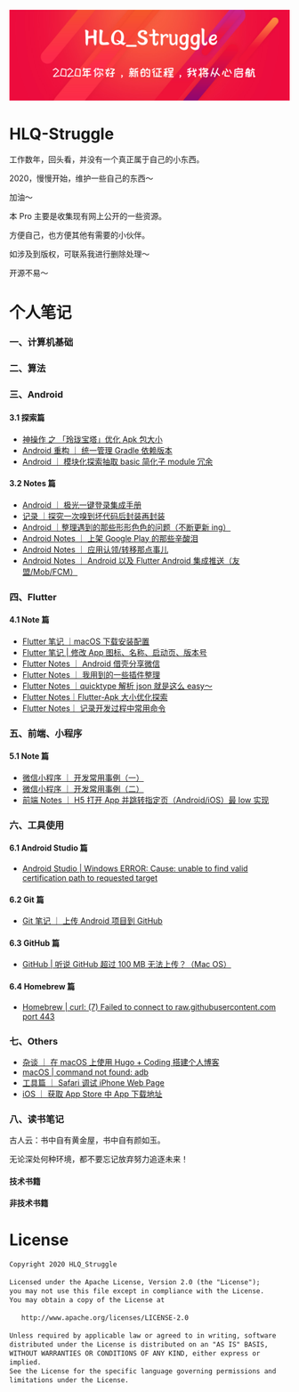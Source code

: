 
<p style="text-align: center;"><img src="/Images/HLQ_Struggle.png" alt="HLQ_Struggle 心语"></img></p>


HLQ-Struggle
=======
工作数年，回头看，并没有一个真正属于自己的小东西。

2020，慢慢开始，维护一些自己的东西～

加油～

本 Pro 主要是收集现有网上公开的一些资源。

方便自己，也方便其他有需要的小伙伴。

如涉及到版权，可联系我进行删除处理～

开源不易～

个人笔记
=======

### 一、计算机基础

### 二、算法

### 三、Android

#### 3.1 探索篇

- [神操作 之 「玲珑宝塔」优化 Apk 包大小](https://juejin.im/post/5eb36d9bf265da7bbd2f8bab)
- [Android 重构 ｜ 统一管理 Gradle 依赖版本](https://juejin.im/post/5eb36fb06fb9a0436e47f193)
- [Android ｜ 模块化探索抽取 basic 简化子 module 冗余](https://juejin.im/post/5eb3704cf265da7be959f9bb)

#### 3.2 Notes 篇

- [Android ｜ 极光一键登录集成手册](https://juejin.im/post/5eb428f15188256d5831263a)
- [记录 ｜探究一次嗅到坏代码后封装再封装](https://juejin.im/post/5eb42b28e51d454da22d0e5a)
- [Android ｜整理遇到的那些形形色色的问题（不断更新 ing）](https://juejin.im/post/5eb993bb6fb9a043710ead82)
- [Android Notes ｜ 上架 Google Play 的那些辛酸泪](https://juejin.im/post/5ef8aacf6fb9a07e6e1141f3)
- [Android Notes ｜ 应用认领/转移那点事儿](https://juejin.im/post/5efcc00b5188252e91009a2b)
- [Android Notes ｜ Android 以及 Flutter Android 集成推送（友盟/Mob/FCM）](https://juejin.im/post/5efb4fa1e51d45346c50efa0)

### 四、Flutter

#### 4.1 Note 篇

- [Flutter 笔记 ｜macOS 下载安装配置](https://juejin.im/post/5eb435e46fb9a0435210a377)
- [Flutter 笔记 | 修改 App 图标、名称、启动页、版本号](https://juejin.im/post/5ebedf7ee51d454dc6176f11)
- [Flutter Notes ｜ Android 借壳分享微信](https://juejin.im/post/5ef5c2abf265da22ad19d975)
- [Flutter Notes ｜ 我用到的一些插件整理](https://juejin.im/post/5f001dc26fb9a07ec172cf09)
- [Flutter Notes ｜quicktype 解析 json 就是这么 easy～](https://juejin.im/post/5f00ade8e51d45347e5c6bd2)
- [Flutter Notes｜Flutter-Apk 大小优化探索](https://juejin.im/post/5f049c5d6fb9a07e8b213ed5)
- [Flutter Notes｜ 记录开发过程中常用命令](https://juejin.im/post/5ebed5f0e51d454da7418923)

### 五、前端、小程序

#### 5.1 Note 篇

- [微信小程序 ｜ 开发常用事例（一）](https://juejin.im/post/5eb36e74f265da7bb708bec2)
- [微信小程序 ｜ 开发常用事例（二）](https://juejin.im/post/5eb36ec9f265da7bd76ba562)
- [前端 Notes ｜ H5 打开 App 并跳转指定页（Android/iOS）最 low 实现](https://juejin.im/post/5eb847e56fb9a0438e239243)

### 六、工具使用

#### 6.1 Android Studio 篇

- [Android Studio | Windows ERROR: Cause: unable to find valid certification path to requested target](https://juejin.im/post/5eb42aa65188256d7d614355)

#### 6.2 Git 篇
 
- [Git 笔记 ｜ 上传 Android 项目到 GitHub](https://juejin.im/post/5ebd110a6fb9a043822294ae)

#### 6.3 GitHub 篇

- [GitHub | 听说 GitHub 超过 100 MB 无法上传？（Mac OS）](https://juejin.im/post/5eb42b9a5188256d7d614356)

#### 6.4 Homebrew 篇

- [Homebrew | curl: (7) Failed to connect to raw.githubusercontent.com port 443](https://juejin.im/post/5eb42c096fb9a0434b735579)

### 七、Others

- [杂谈 ｜ 在 macOS 上使用 Hugo + Coding 搭建个人博客](https://juejin.im/post/5eb36cfb5188256d7e066698)
- [macOS | command not found: adb](https://juejin.im/post/5eb42ca36fb9a0435f093e6b)
- [工具篇 ｜ Safari 调试 iPhone Web Page](https://juejin.im/post/5eb688736fb9a0438c255a7f)
- [iOS ｜ 获取 App Store 中 App 下载地址](https://juejin.im/post/5eb80bf2f265da7ba65f857d)

### 八、读书笔记

古人云：书中自有黄金屋，书中自有颜如玉。

无论深处何种环境，都不要忘记放弃努力追逐未来！

#### 技术书籍

#### 非技术书籍

License
=======

    Copyright 2020 HLQ_Struggle

    Licensed under the Apache License, Version 2.0 (the "License");
    you may not use this file except in compliance with the License.
    You may obtain a copy of the License at

       http://www.apache.org/licenses/LICENSE-2.0

    Unless required by applicable law or agreed to in writing, software
    distributed under the License is distributed on an "AS IS" BASIS,
    WITHOUT WARRANTIES OR CONDITIONS OF ANY KIND, either express or implied.
    See the License for the specific language governing permissions and
    limitations under the License.
